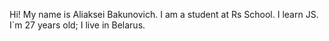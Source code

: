 Hi! My name is Aliaksei Bakunovich. I am a student at Rs School. I learn JS. I`m 27 years old; I live in Belarus. 
